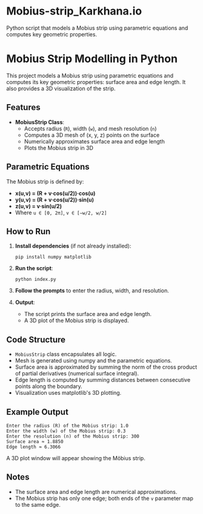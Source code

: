 # Mobius-strip_Karkhana.io
Python script that models a Mobius strip using parametric equations and computes key geometric properties.
# Mobius Strip Modelling in Python

This project models a Mobius strip using parametric equations and computes its key geometric properties: surface area and edge length. It also provides a 3D visualization of the strip.

## Features

- **MobiusStrip Class**:  
  - Accepts radius (`R`), width (`w`), and mesh resolution (`n`)
  - Computes a 3D mesh of (x, y, z) points on the surface
  - Numerically approximates surface area and edge length
  - Plots the Mobius strip in 3D

## Parametric Equations

The Mobius strip is defined by:
- **x(u,v) = (R + v·cos(u/2))·cos(u)**
- **y(u,v) = (R + v·cos(u/2))·sin(u)**
- **z(u,v) = v·sin(u/2)**
- Where `u ∈ [0, 2π]`, `v ∈ [−w/2, w/2]`

## How to Run

1. **Install dependencies** (if not already installed):
    ```
    pip install numpy matplotlib
    ```

2. **Run the script**:
    ```
    python index.py
    ```

3. **Follow the prompts** to enter the radius, width, and resolution.

4. **Output**:  
   - The script prints the surface area and edge length.
   - A 3D plot of the Mobius strip is displayed.

## Code Structure

- `MobiusStrip` class encapsulates all logic.
- Mesh is generated using numpy and the parametric equations.
- Surface area is approximated by summing the norm of the cross product of partial derivatives (numerical surface integral).
- Edge length is computed by summing distances between consecutive points along the boundary.
- Visualization uses matplotlib's 3D plotting.

## Example Output

```
Enter the radius (R) of the Mobius strip: 1.0
Enter the width (w) of the Mobius strip: 0.3
Enter the resolution (n) of the Mobius strip: 300
Surface area ≈ 1.8850
Edge length ≈ 6.3066
```
A 3D plot window will appear showing the Möbius strip.

## Notes

- The surface area and edge length are numerical approximations.
- The Mobius strip has only one edge; both ends of the `v` parameter map to the same edge.


